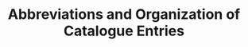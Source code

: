 ---
title: "Abbreviations and Organization of Catalogue Entries"
short_title: 
layout: page
order: 7 
---